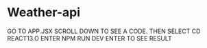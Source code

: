 # Weather-api
GO TO APP.JSX SCROLL DOWN TO SEE A CODE.
THEN SELECT CD REACT13.O ENTER
NPM RUN DEV ENTER 
TO SEE RESULT
